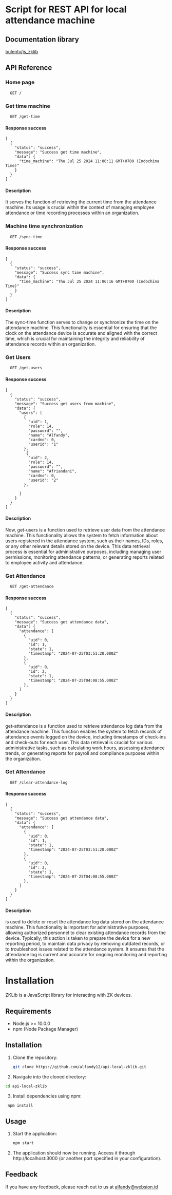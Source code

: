 
# Script for REST API for local attendance machine




## Documentation library

[bulentv/js_zklib](https://github.com/bulentv/js_zklib.git)


## API Reference

### Home page

```http
  GET /
```

### Get time machine

```http
  GET /get-time
```
#### Response success
```http
[
  {
    "status": "success",
    "message": "Success get time machine",
    "data": {
      "time_machine": "Thu Jul 25 2024 11:00:11 GMT+0700 (Indochina Time)"
    }
  }
]
```

#### Description
It serves the function of retrieving the current time from the attendance machine. Its usage is crucial within the context of managing employee attendance or time recording processes within an organization.


### Machine time synchronization

```http
  GET /sync-time
```
#### Response success
```http
[
  {
    "status": "success",
    "message": "Success sync time machine",
    "data": {
      "time_machine": "Thu Jul 25 2024 11:06:16 GMT+0700 (Indochina Time)"
    }
  }
]
```

#### Description
The sync-time function serves to change or synchronize the time on the attendance machine. This functionality is essential for ensuring that the clock on the attendance device is accurate and aligned with the correct time, which is crucial for maintaining the integrity and reliability of attendance records within an organization.

### Get Users

```http
  GET /get-users
```
#### Response success
```http
[
  {
    "status": "success",
    "message": "Success get users from machine",
    "data": {
      "users": [
        {
          "uid": 1,
          "role": 14,
          "password": "",
          "name": "Alfandy",
          "cardno": 0,
          "userid": "1"
        },
         {
          "uid": 2,
          "role": 14,
          "password": "",
          "name": "Afriandani",
          "cardno": 0,
          "userid": "2"
        },
 
      ]
    }
  }
]
```

#### Description
Now, get-users is a function used to retrieve user data from the attendance machine. This functionality allows the system to fetch information about users registered in the attendance system, such as their names, IDs, roles, or any other relevant details stored on the device. This data retrieval process is essential for administrative purposes, including managing user permissions, monitoring attendance patterns, or generating reports related to employee activity and attendance.

### Get Attendance

```http
  GET /get-attendance
```
#### Response success
```http
[
  {
    "status": "success",
    "message": "Success get attendance data",
    "data": {
      "attendance": [
        {
          "uid": 0,
          "id": 1,
          "state": 1,
          "timestamp": "2024-07-25T03:51:20.000Z"
        },
        {
          "uid": 0,
          "id": 2,
          "state": 1,
          "timestamp": "2024-07-25T04:08:55.000Z"
        },
      ]
    }
  }
]
```

#### Description
get-attendance is a function used to retrieve attendance log data from the attendance machine. This function enables the system to fetch records of attendance events logged on the device, including timestamps of check-ins and check-outs for each user. This data retrieval is crucial for various administrative tasks, such as calculating work hours, assessing attendance trends, or generating reports for payroll and compliance purposes within the organization.

### Get Attendance

```http
  GET /clear-attendance-log
```
#### Response success
```http
[
  {
    "status": "success",
    "message": "Success get attendance data",
    "data": {
      "attendance": [
        {
          "uid": 0,
          "id": 1,
          "state": 1,
          "timestamp": "2024-07-25T03:51:20.000Z"
        },
        {
          "uid": 0,
          "id": 2,
          "state": 1,
          "timestamp": "2024-07-25T04:08:55.000Z"
        },
      ]
    }
  }
]
```

#### Description
is used to delete or reset the attendance log data stored on the attendance machine. This functionality is important for administrative purposes, allowing authorized personnel to clear existing attendance records from the device. Typically, this action is taken to prepare the device for a new reporting period, to maintain data privacy by removing outdated records, or to troubleshoot issues related to the attendance system. It ensures that the attendance log is current and accurate for ongoing monitoring and reporting within the organization.





# Installation

ZKLib is a JavaScript library for interacting with ZK devices.

## Requirements

- Node.js >= 10.0.0
- npm (Node Package Manager)

## Installation

1. Clone the repository:
   ```bash
   git clone https://github.com/alfandy12/api-local-zklib.git
   ```
2. Navigate into the cloned directory:
  ```bash
  cd api-local-zklib
   ```
3. Install dependencies using npm:
 ```bash
  npm install
   ```

## Usage

1. Start the application:
   ```bash
   npm start
   ```
2. The application should now be running. Access it through http://localhost:3000 (or another port specified in your configuration).



## Feedback

If you have any feedback, please reach out to us at alfandy@websion.id

